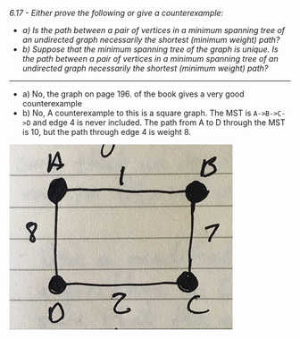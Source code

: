 *6.17 - Either prove the following or give a counterexample:*
- *a) Is the path between a pair of vertices in a minimum spanning tree of an undirected graph necessarily the shortest (minimum weight) path?*
- *b) Suppose that the minimum spanning tree of the graph is unique. Is the path between a pair of vertices in a minimum spanning tree of an undirected graph necessarily the shortest (minimum weight) path?*
***
- a) No, the graph on page 196. of the book gives a very good counterexample
- b) No, A counterexample to this is a square graph. The MST is `A->B->C->D` and edge 4 is never included. The path from A to D through the MST is 10, but the path through edge 4 is weight 8.

![graph](https://github.com/jonathantorres/bookshelf/blob/master/adm/ch6/img/17.jpg)
